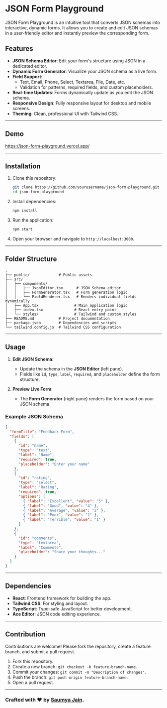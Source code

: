 # JSON Form Playground

JSON Form Playground is an intuitive tool that converts JSON schemas into interactive, dynamic forms. It allows you to create and edit JSON schemas in a user-friendly editor and instantly preview the corresponding form.

## Features

- **JSON Schema Editor**: Edit your form's structure using JSON in a dedicated editor.
- **Dynamic Form Generator**: Visualize your JSON schema as a live form.
- **Field Support**:
  - Text, Email, Phone, Select, Textarea, File, Date, etc.
  - Validation for patterns, required fields, and custom placeholders.
- **Real-time Updates**: Forms dynamically update as you edit the JSON schema.
- **Responsive Design**: Fully responsive layout for desktop and mobile screens.
- **Theming**: Clean, professional UI with Tailwind CSS.

---

## Demo

https://json-form-playground.vercel.app/

---

## Installation

1. Clone this repository:
   ```bash
   git clone https://github.com/yourusername/json-form-playground.git
   cd json-form-playground
   ```

2. Install dependencies:
   ```bash
   npm install
   ```

3. Run the application:
   ```bash
   npm start
   ```

4. Open your browser and navigate to `http://localhost:3000`.

---

## Folder Structure

```plaintext
.
├── public/             # Public assets
├── src/
│   ├── components/
│   │   ├── JsonEditor.tsx      # JSON Schema editor
│   │   ├── FormGenerator.tsx   # Form generation logic
│   │   └── FieldRenderer.tsx   # Renders individual fields dynamically
│   ├── App.tsx                # Main application logic
│   ├── index.tsx              # React entry point
│   └── styles/                # Tailwind and custom styles
├── README.md           # Project documentation
├── package.json        # Dependencies and scripts
└── tailwind.config.js  # Tailwind CSS configuration
```

---

## Usage

1. **Edit JSON Schema**:
   - Update the schema in the **JSON Editor** (left pane).
   - Fields like `id`, `type`, `label`, `required`, and `placeholder` define the form structure.

2. **Preview Live Form**:
   - The **Form Generator** (right pane) renders the form based on your JSON schema.

### Example JSON Schema

```json
{
  "formTitle": "Feedback Form",
  "fields": [
    {
      "id": "name",
      "type": "text",
      "label": "Name",
      "required": true,
      "placeholder": "Enter your name"
    },
    {
      "id": "rating",
      "type": "select",
      "label": "Rating",
      "required": true,
      "options": [
        { "label": "Excellent", "value": "5" },
        { "label": "Good", "value": "4" },
        { "label": "Average", "value": "3" },
        { "label": "Poor", "value": "2" },
        { "label": "Terrible", "value": "1" }
      ]
    },
    {
      "id": "comments",
      "type": "textarea",
      "label": "Comments",
      "placeholder": "Share your thoughts..."
    }
  ]
}
```

---

## Dependencies

- **React**: Frontend framework for building the app.
- **Tailwind CSS**: For styling and layout.
- **TypeScript**: Type-safe JavaScript for better development.
- **Ace Editor**: JSON code editing experience.

---

## Contribution

Contributions are welcome! Please fork the repository, create a feature branch, and submit a pull request.

1. Fork this repository.
2. Create a new branch: `git checkout -b feature-branch-name`.
3. Commit your changes: `git commit -m "Description of changes"`.
4. Push the branch: `git push origin feature-branch-name`.
5. Open a pull request.

---

### Crafted with ❤️ by [Saumya Jain](mailto:jainsaumya012@gmail.com).

